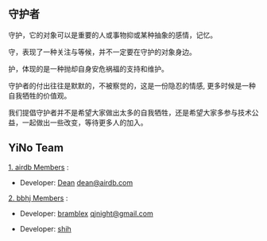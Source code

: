 ## 守护者

守护，它的对象可以是重要的人或事物抑或某种抽象的感情，记忆。

守，表现了一种关注与等候，并不一定要在守护的对象身边。

护，体现的是一种抛却自身安危祸福的支持和维护。

守护者的付出往往是默默的，不被察觉的，这是一份隐忍的情感, 更多时候是一种自我牺牲的价值观。

我们提倡守护者并不是希望大家做出太多的自我牺牲，还是希望大家多参与技术公益，一起做出一些改变，等待更多人的加入。

## YiNo Team

[1. airdb Members](https://github.com/orgs/airdb/people) :

* Developer: [Dean](https://github.com/airdb) dean@airdb.com

[2. bbhj Members](https://github.com/orgs/bbhj/people) :

* Developer: [bramblex](https://github.com/bramblex) qjnight@gmail.com  

* Developer: [shih](https://github.com/hallelujah-shih)


